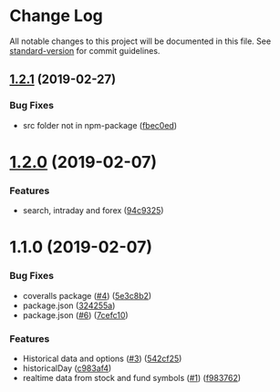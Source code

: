 # Change Log

All notable changes to this project will be documented in this file. See [standard-version](https://github.com/conventional-changelog/standard-version) for commit guidelines.

<a name="1.2.1"></a>
## [1.2.1](https://github.com/davidsoederberg/stock-data.js/compare/v1.2.0...v1.2.1) (2019-02-27)


### Bug Fixes

* src folder not in npm-package ([fbec0ed](https://github.com/davidsoederberg/stock-data.js/commit/fbec0ed))



<a name="1.2.0"></a>
# [1.2.0](https://github.com/davidsoederberg/stock-data.js/compare/v1.1.0...v1.2.0) (2019-02-07)


### Features

* search, intraday and forex ([94c9325](https://github.com/davidsoederberg/stock-data.js/commit/94c9325))



<a name="1.1.0"></a>
# 1.1.0 (2019-02-07)


### Bug Fixes

* coveralls package ([#4](https://github.com/davidsoederberg/stock-data.js/issues/4)) ([5e3c8b2](https://github.com/davidsoederberg/stock-data.js/commit/5e3c8b2))
* package.json ([324255a](https://github.com/davidsoederberg/stock-data.js/commit/324255a))
* package.json ([#6](https://github.com/davidsoederberg/stock-data.js/issues/6)) ([7cefc10](https://github.com/davidsoederberg/stock-data.js/commit/7cefc10))


### Features

* Historical data and options ([#3](https://github.com/davidsoederberg/stock-data.js/issues/3)) ([542cf25](https://github.com/davidsoederberg/stock-data.js/commit/542cf25))
* historicalDay ([c983af4](https://github.com/davidsoederberg/stock-data.js/commit/c983af4))
* realtime data from stock and fund symbols ([#1](https://github.com/davidsoederberg/stock-data.js/issues/1)) ([f983762](https://github.com/davidsoederberg/stock-data.js/commit/f983762))
